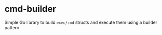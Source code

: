 # cmd-builder
Simple Go library to build `exec/cmd` structs and execute them using a builder pattern
